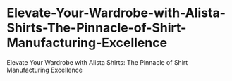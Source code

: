 # Elevate-Your-Wardrobe-with-Alista-Shirts-The-Pinnacle-of-Shirt-Manufacturing-Excellence
Elevate Your Wardrobe with Alista Shirts: The Pinnacle of Shirt Manufacturing Excellence
